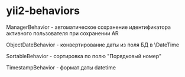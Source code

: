 # yii2-behaviors

ManagerBehavior - автоматическое сохранение идентификатора активного пользователя при сохранении AR

ObjectDateBehavior - конвертирование даты из поля БД в \DateTime

SortableBehavior - сортировка по полю "Порядковый номер"

TimestampBehavior - формат даты datetime

